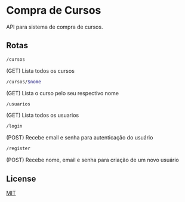 # Compra de Cursos

API para sistema de compra de cursos.

## Rotas

```bash
/cursos
```
(GET) Lista todos os cursos
```bash
/cursos/$nome
```
(GET) Lista o curso pelo seu respectivo nome
```bash
/usuarios
```
(GET) Lista todos os usuarios
```bash
/login
```
(POST) Recebe email e senha para autenticação do usuário
```bash
/register
```
(POST) Recebe nome, email e senha para criação de um novo usuário

## License
[MIT](https://choosealicense.com/licenses/mit/)
